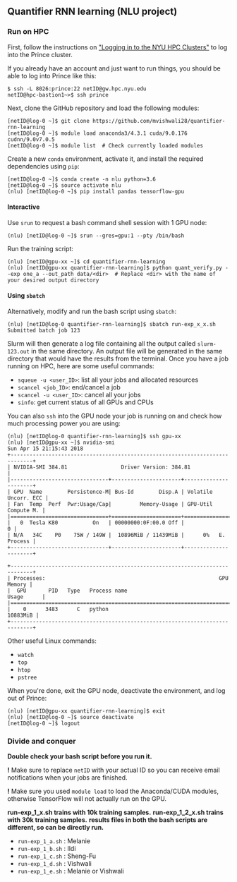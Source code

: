## Quantifier RNN learning (NLU project)

### Run on HPC

First, follow the instructions on ["Logging in to the NYU HPC Clusters"](https://wikis.nyu.edu/display/NYUHPC/Logging+in+to+the+NYU+HPC+Clusters) to log into the Prince cluster.

If you already have an account and just want to run things, you should be able to log into Prince like this:

```
$ ssh -L 8026:prince:22 netID@gw.hpc.nyu.edu
netID@hpc-bastion1~>$ ssh prince
```

Next, clone the GitHub repository and load the following modules:

```
[netID@log-0 ~]$ git clone https://github.com/mvishwali28/quantifier-rnn-learning
[netID@log-0 ~]$ module load anaconda3/4.3.1 cuda/9.0.176 cudnn/9.0v7.0.5
[netID@log-0 ~]$ module list  # Check currently loaded modules
```

Create a new `conda` environment, activate it, and install the required dependencies using `pip`:

```
[netID@log-0 ~]$ conda create -n nlu python=3.6
[netID@log-0 ~]$ source activate nlu
(nlu) [netID@log-0 ~]$ pip install pandas tensorflow-gpu
```

#### Interactive

Use `srun` to request a bash command shell session with 1 GPU node:

```
(nlu) [netID@log-0 ~]$ srun --gres=gpu:1 --pty /bin/bash
```

Run the training script:

```
(nlu) [netID@gpu-xx ~]$ cd quantifier-rnn-learning
(nlu) [netID@gpu-xx quantifier-rnn-learning]$ python quant_verify.py --exp one_a --out_path data/<dir>  # Replace <dir> with the name of your desired output directory
```

#### Using `sbatch`

Alternatively, modify and run the bash script using `sbatch`:

```
(nlu) [netID@log-0 quantifier-rnn-learning]$ sbatch run-exp_x_x.sh
Submitted batch job 123
```

Slurm will then generate a log file containing all the output called `slurm-123.out` in the same directory.
An output file will be generated in the same directory that would have the results from the terminal.
Once you have a job running on HPC, here are some useful commands:

- `squeue -u <user_ID>`: list all your jobs and allocated resources
- `scancel <job_ID>`: end/cancel a job
- `scancel -u <user_ID>`: cancel all your jobs
- `sinfo`: get current status of all GPUs and CPUs

You can also `ssh` into the GPU node your job is running on and check how much processing power you are using:

```
(nlu) [netID@log-0 quantifier-rnn-learning]$ ssh gpu-xx
(nlu) [netID@gpu-xx ~]$ nvidia-smi
Sun Apr 15 21:15:43 2018
+-----------------------------------------------------------------------------+
| NVIDIA-SMI 384.81                 Driver Version: 384.81                    |
|-------------------------------+----------------------+----------------------+
| GPU  Name        Persistence-M| Bus-Id        Disp.A | Volatile Uncorr. ECC |
| Fan  Temp  Perf  Pwr:Usage/Cap|         Memory-Usage | GPU-Util  Compute M. |
|===============================+======================+======================|
|   0  Tesla K80           On   | 00000000:0F:00.0 Off |                    0 |
| N/A   34C    P0    75W / 149W |  10896MiB / 11439MiB |      0%   E. Process |
+-------------------------------+----------------------+----------------------+

+-----------------------------------------------------------------------------+
| Processes:                                                       GPU Memory |
|  GPU       PID   Type   Process name                             Usage      |
|=============================================================================|
|    0      3483      C   python                                     10883MiB |
+-----------------------------------------------------------------------------+
```

Other useful Linux commands:

- `watch`
- `top`
- `htop`
- `pstree`

When you're done, exit the GPU node, deactivate the environment, and log out of Prince:

```
(nlu) [netID@gpu-xx quantifier-rnn-learning]$ exit
(nlu) [netID@log-0 ~]$ source deactivate
[netID@log-0 ~]$ logout
```

### Divide and conquer

**Double check your bash script before you run it.**

**!** Make sure to replace `netID` with your actual ID so you can receive email notifications when your jobs are finished.

**!** Make sure you used `module load` to load the Anaconda/CUDA modules, otherwise TensorFlow will not actually run on the GPU.

**run-exp_1_x.sh trains with 10k training samples.**
**run-exp_1_2_x.sh trains with 30k training samples.**
**results files in both the bash scripts are different, so can be directly run.**
- `run-exp_1_a.sh` : Melanie
- `run-exp_1_b.sh` : Ildi
- `run-exp_1_c.sh` : Sheng-Fu
- `run-exp_1_d.sh` : Vishwali
- `run-exp_1_e.sh` : Melanie or Vishwali
